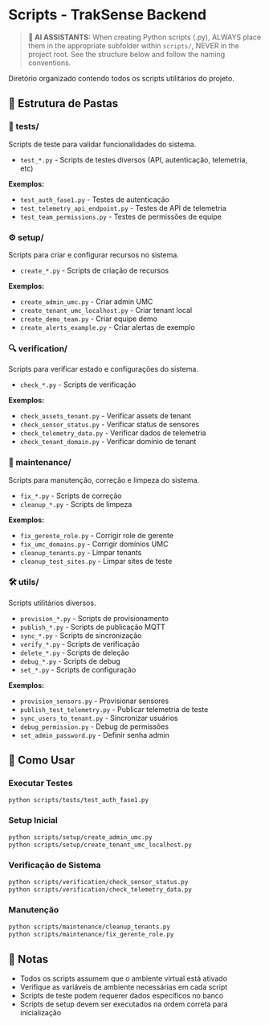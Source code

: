 # Scripts - TrakSense Backend

> **🤖 AI ASSISTANTS:** When creating Python scripts (.py), ALWAYS place them in the appropriate subfolder within `scripts/`, NEVER in the project root. See the structure below and follow the naming conventions.

Diretório organizado contendo todos os scripts utilitários do projeto.

## 📁 Estrutura de Pastas

### 🧪 tests/
Scripts de teste para validar funcionalidades do sistema.
- `test_*.py` - Scripts de testes diversos (API, autenticação, telemetria, etc)

**Exemplos:**
- `test_auth_fase1.py` - Testes de autenticação
- `test_telemetry_api_endpoint.py` - Testes de API de telemetria
- `test_team_permissions.py` - Testes de permissões de equipe

### ⚙️ setup/
Scripts para criar e configurar recursos no sistema.
- `create_*.py` - Scripts de criação de recursos

**Exemplos:**
- `create_admin_umc.py` - Criar admin UMC
- `create_tenant_umc_localhost.py` - Criar tenant local
- `create_demo_team.py` - Criar equipe demo
- `create_alerts_example.py` - Criar alertas de exemplo

### 🔍 verification/
Scripts para verificar estado e configurações do sistema.
- `check_*.py` - Scripts de verificação

**Exemplos:**
- `check_assets_tenant.py` - Verificar assets de tenant
- `check_sensor_status.py` - Verificar status de sensores
- `check_telemetry_data.py` - Verificar dados de telemetria
- `check_tenant_domain.py` - Verificar domínio de tenant

### 🔧 maintenance/
Scripts para manutenção, correção e limpeza do sistema.
- `fix_*.py` - Scripts de correção
- `cleanup_*.py` - Scripts de limpeza

**Exemplos:**
- `fix_gerente_role.py` - Corrigir role de gerente
- `fix_umc_domains.py` - Corrigir domínios UMC
- `cleanup_tenants.py` - Limpar tenants
- `cleanup_test_sites.py` - Limpar sites de teste

### 🛠️ utils/
Scripts utilitários diversos.
- `provision_*.py` - Scripts de provisionamento
- `publish_*.py` - Scripts de publicação MQTT
- `sync_*.py` - Scripts de sincronização
- `verify_*.py` - Scripts de verificação
- `delete_*.py` - Scripts de deleção
- `debug_*.py` - Scripts de debug
- `set_*.py` - Scripts de configuração

**Exemplos:**
- `provision_sensors.py` - Provisionar sensores
- `publish_test_telemetry.py` - Publicar telemetria de teste
- `sync_users_to_tenant.py` - Sincronizar usuários
- `debug_permission.py` - Debug de permissões
- `set_admin_password.py` - Definir senha admin

## 🚀 Como Usar

### Executar Testes
```bash
python scripts/tests/test_auth_fase1.py
```

### Setup Inicial
```bash
python scripts/setup/create_admin_umc.py
python scripts/setup/create_tenant_umc_localhost.py
```

### Verificação de Sistema
```bash
python scripts/verification/check_sensor_status.py
python scripts/verification/check_telemetry_data.py
```

### Manutenção
```bash
python scripts/maintenance/cleanup_tenants.py
python scripts/maintenance/fix_gerente_role.py
```

## 📝 Notas

- Todos os scripts assumem que o ambiente virtual está ativado
- Verifique as variáveis de ambiente necessárias em cada script
- Scripts de teste podem requerer dados específicos no banco
- Scripts de setup devem ser executados na ordem correta para inicialização
